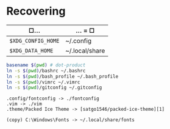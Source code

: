 Recovering
==========

| □…                 | … = □             |
| ------------------ | ----------------- |
| `$XDG_CONFIG_HOME` | ~/.config         |
| `$XDG_DATA_HOME`   | ~/.local/share    |

```bash
basename $(pwd) # dot-product
ln -s $(pwd)/bashrc ~/.bashrc
ln -s $(pwd)/bash_profile ~/.bash_profile
ln -s $(pwd)/vimrc ~/.vimrc
ln -s $(pwd)/gitconfig ~/.gitconfig
```

```
.config/fontconfig -> ./fontconfig
.vim -> ./vim
.theme/Packed Ice Theme -> [satgo1546/packed-ice-theme][1]

(copy) C:\Windows\Fonts -> ~/.local/share/fonts
```

[1]: https://github.com/satgo1546/packed-ice-theme
